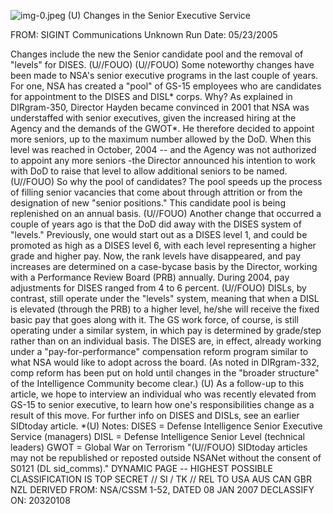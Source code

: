 ![img-0.jpeg](img-0.jpeg)
(U) Changes in the Senior Executive Service

FROM: SIGINT Communications
Unknown
Run Date: 05/23/2005

Changes include the new the Senior candidate pool and the removal of "levels" for DISES. (U//FOUO)
(U//FOUO) Some noteworthy changes have been made to NSA's senior executive programs in the last couple of years. For one, NSA has created a "pool" of GS-15 employees who are candidates for appointment to the DISES and DISL* corps. Why? As explained in DIRgram-350, Director Hayden became convinced in 2001 that NSA was understaffed with senior executives, given the increased hiring at the Agency and the demands of the GWOT*. He therefore decided to appoint more seniors, up to the maximum number allowed by the DoD. When this level was reached in October, 2004 -- and the Agency was not authorized to appoint any more seniors -the Director announced his intention to work with DoD to raise that level to allow additional seniors to be named.
(U//FOUO) So why the pool of candidates? The pool speeds up the process of filling senior vacancies that come about through attrition or from the designation of new "senior positions." This candidate pool is being replenished on an annual basis.
(U//FOUO) Another change that occurred a couple of years ago is that the DoD did away with the DISES system of "levels." Previously, one would start out as a DISES level 1, and could be promoted as high as a DISES level 6, with each level representing a higher grade and higher pay. Now, the rank levels have disappeared, and pay increases are determined on a case-bycase basis by the Director, working with a Performance Review Board (PRB) annually. During 2004, pay adjustments for DISES ranged from 4 to 6 percent.
(U//FOUO) DISLs, by contrast, still operate under the "levels" system, meaning that when a DISL is elevated (through the PRB) to a higher level, he/she will receive the fixed basic pay that goes along with it. The GS work force, of course, is still operating under a similar system, in which pay is determined by grade/step rather than on an individual basis. The DISES are, in effect, already working under a "pay-for-performance" compensation reform program similar to what NSA would like to adopt across the board. (As noted in DIRgram-332, comp reform has been put on hold until changes in the "broader structure" of the Intelligence Community become clear.)
(U) As a follow-up to this article, we hope to interview an individual who was recently elevated from GS-15 to senior executive, to learn how one's responsibilities change as a result of this move. For further info on DISES and DISLs, see an earlier SIDtoday article.
*(U) Notes:
DISES = Defense Intelligence Senior Executive Service (managers)
DISL = Defense Intelligence Senior Level (technical leaders)
GWOT = Global War on Terrorism
"(U//FOUO) SIDtoday articles may not be republished or reposted outside NSANet without the consent of S0121 (DL sid_comms)."
DYNAMIC PAGE -- HIGHEST POSSIBLE CLASSIFICATION IS TOP SECRET // SI / TK // REL TO USA AUS CAN GBR NZL
DERIVED FROM: NSA/CSSM 1-52, DATED 08 JAN 2007 DECLASSIFY ON: 20320108

